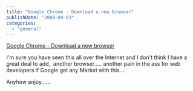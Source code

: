 ```yaml
---
title: "Google Chrome - Download a new browser"
publishDate: "2008-09-03"
categories: 
  - "general"
---
```


[Google Chrome - Download a new browser](http://www.google.com/chrome/index.html?hl=en-GB&brand=CHMG&utm_source=en-GB-hpp&utm_medium=hpp&utm_campaign=en-GB)

I'm sure you have seen this all over the Internet and I don't think I have a great deal to add,  another browser..... another pain in the ass for web developers if Google get any Market with this.... 

Anyhow enjoy......
